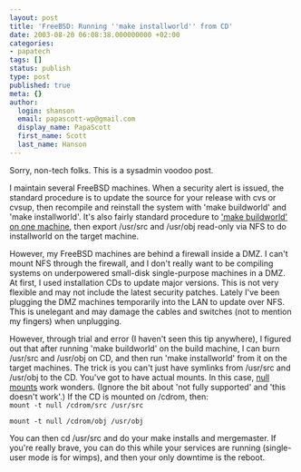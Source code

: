 ```yaml
---
layout: post
title: 'FreeBSD: Running ''make installworld'' from CD'
date: 2003-08-20 06:08:38.000000000 +02:00
categories:
- papatech
tags: []
status: publish
type: post
published: true
meta: {}
author:
  login: shanson
  email: papascott-wp@gmail.com
  display_name: PapaScott
  first_name: Scott
  last_name: Hanson
---
```

<p>Sorry, non-tech folks. This is a sysadmin voodoo post.</p>
<p>I maintain several FreeBSD machines. When a security alert is issued, the standard procedure is to update the source for your release with cvs or cvsup, then recompile and reinstall the system with 'make buildworld' and 'make installworld'. It's also fairly standard procedure to <a title="Tracking for Multiple Machines" href="http://www.freebsd.org/doc/en_US.ISO8859-1/books/handbook/small-lan.html">'make buildworld' on one machine</a>, then export /usr/src and /usr/obj read-only via NFS to do installworld on the target machine. </p>
<p>However, my FreeBSD machines are behind a firewall inside a DMZ. I can't mount NFS through the firewall, and I don't really want to be compiling systems on underpowered small-disk single-purpose machines in a DMZ. At first, I used installation CDs to update major versions. This is not very flexible and may not include the latest security patches. Lately I've been plugging the DMZ machines temporarily into the LAN to update over NFS. This is unelegant and may damage the cables and switches (not to mention my fingers) when unplugging.</p>
<p>However, through trial and error (I haven't seen this tip anywhere), I figured out that after running 'make buildworld' on the build machine, I can burn /usr/src and /usr/obj on CD, and then run 'make installworld' from it on the target machines. The trick is you can't just have symlinks from /usr/src and /usr/obj to the CD. You've got to have actual mounts. In this case, <a title="mount_null (8)" href="http://www.freebsd.org/cgi/man.cgi?query=mount_null&amp;sektion=8&amp;apropos=0&amp;manpath=FreeBSD+4.8-RELEASE">null mounts</a> work wonders. (Ignore the bit about 'not fully supported' and 'this doesn't work'.) If the CD is mounted on /cdrom, then:<br />
<code>mount -t null /cdrom/src /usr/src<br />
mount -t null /cdrom/obj /usr/obj</code></p>
<p>You can then cd /usr/src and do your make installs and mergemaster. If you're really brave, you can do this while your services are running (single-user mode is for wimps), and then your only downtime is the reboot.</p>
